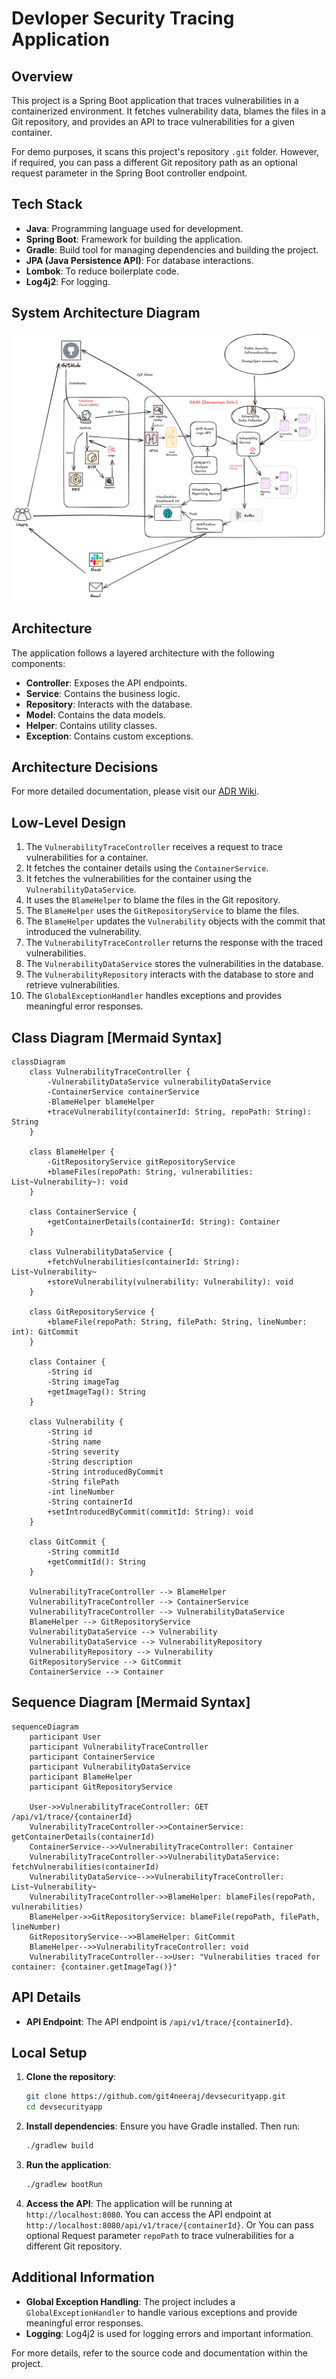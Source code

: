 # Devloper Security Tracing Application

## Overview
This project is a Spring Boot application that traces vulnerabilities in a containerized environment. It fetches vulnerability data, blames the files in a Git repository, and provides an API to trace vulnerabilities for a given container.

For demo purposes, it scans this project's repository `.git` folder. However, if required, you can pass a different Git repository path as an optional request parameter in the Spring Boot controller endpoint.

## Tech Stack
- **Java**: Programming language used for development.
- **Spring Boot**: Framework for building the application.
- **Gradle**: Build tool for managing dependencies and building the project.
- **JPA (Java Persistence API)**: For database interactions.
- **Lombok**: To reduce boilerplate code.
- **Log4j2**: For logging.

## System Architecture Diagram
![img.png](img.png)

## Architecture
The application follows a layered architecture with the following components:
- **Controller**: Exposes the API endpoints.
- **Service**: Contains the business logic.
- **Repository**: Interacts with the database.
- **Model**: Contains the data models.
- **Helper**: Contains utility classes.
- **Exception**: Contains custom exceptions.

## Architecture Decisions

For more detailed documentation, please visit our [ADR Wiki](https://github.com/git4neeraj/devsecurityapp/wiki/Architecture-Decision-Record-(ADR):-SaaS-Vulnerability-Tracking-System).

## Low-Level Design
1. The `VulnerabilityTraceController` receives a request to trace vulnerabilities for a container.
2. It fetches the container details using the `ContainerService`.
3. It fetches the vulnerabilities for the container using the `VulnerabilityDataService`.
4. It uses the `BlameHelper` to blame the files in the Git repository.
5. The `BlameHelper` uses the `GitRepositoryService` to blame the files.
6. The `BlameHelper` updates the `Vulnerability` objects with the commit that introduced the vulnerability.
7. The `VulnerabilityTraceController` returns the response with the traced vulnerabilities.
8. The `VulnerabilityDataService` stores the vulnerabilities in the database.
9. The `VulnerabilityRepository` interacts with the database to store and retrieve vulnerabilities.
10. The `GlobalExceptionHandler` handles exceptions and provides meaningful error responses.

## Class Diagram [Mermaid Syntax]
```mermaid
classDiagram
    class VulnerabilityTraceController {
        -VulnerabilityDataService vulnerabilityDataService
        -ContainerService containerService
        -BlameHelper blameHelper
        +traceVulnerability(containerId: String, repoPath: String): String
    }

    class BlameHelper {
        -GitRepositoryService gitRepositoryService
        +blameFiles(repoPath: String, vulnerabilities: List~Vulnerability~): void
    }

    class ContainerService {
        +getContainerDetails(containerId: String): Container
    }

    class VulnerabilityDataService {
        +fetchVulnerabilities(containerId: String): List~Vulnerability~
        +storeVulnerability(vulnerability: Vulnerability): void
    }

    class GitRepositoryService {
        +blameFile(repoPath: String, filePath: String, lineNumber: int): GitCommit
    }

    class Container {
        -String id
        -String imageTag
        +getImageTag(): String
    }

    class Vulnerability {
        -String id
        -String name
        -String severity
        -String description
        -String introducedByCommit
        -String filePath
        -int lineNumber
        -String containerId
        +setIntroducedByCommit(commitId: String): void
    }

    class GitCommit {
        -String commitId
        +getCommitId(): String
    }

    VulnerabilityTraceController --> BlameHelper
    VulnerabilityTraceController --> ContainerService
    VulnerabilityTraceController --> VulnerabilityDataService
    BlameHelper --> GitRepositoryService
    VulnerabilityDataService --> Vulnerability
    VulnerabilityDataService --> VulnerabilityRepository
    VulnerabilityRepository --> Vulnerability
    GitRepositoryService --> GitCommit
    ContainerService --> Container
```

## Sequence Diagram [Mermaid Syntax]
```mermaid
sequenceDiagram
    participant User
    participant VulnerabilityTraceController
    participant ContainerService
    participant VulnerabilityDataService
    participant BlameHelper
    participant GitRepositoryService

    User->>VulnerabilityTraceController: GET /api/v1/trace/{containerId}
    VulnerabilityTraceController->>ContainerService: getContainerDetails(containerId)
    ContainerService-->>VulnerabilityTraceController: Container
    VulnerabilityTraceController->>VulnerabilityDataService: fetchVulnerabilities(containerId)
    VulnerabilityDataService-->>VulnerabilityTraceController: List~Vulnerability~
    VulnerabilityTraceController->>BlameHelper: blameFiles(repoPath, vulnerabilities)
    BlameHelper->>GitRepositoryService: blameFile(repoPath, filePath, lineNumber)
    GitRepositoryService-->>BlameHelper: GitCommit
    BlameHelper-->>VulnerabilityTraceController: void
    VulnerabilityTraceController-->>User: "Vulnerabilities traced for container: {container.getImageTag()}"
```

## API Details
- **API Endpoint**: The API endpoint is `/api/v1/trace/{containerId}`.

## Local Setup
1. **Clone the repository**:
    ```sh
    git clone https://github.com/git4neeraj/devsecurityapp.git
    cd devsecurityapp
    ```

2. **Install dependencies**:
   Ensure you have Gradle installed. Then run:
    ```sh
    ./gradlew build
    ```

3. **Run the application**:
    ```sh
    ./gradlew bootRun
    ```

4. **Access the API**:
   The application will be running at `http://localhost:8080`. 
   You can access the API endpoint at `http://localhost:8080/api/v1/trace/{containerId}`.
   Or
   You can pass optional Request parameter `repoPath` to trace vulnerabilities for a different Git repository.



## Additional Information
- **Global Exception Handling**: The project includes a `GlobalExceptionHandler` to handle various exceptions and provide meaningful error responses.
- **Logging**: Log4j2 is used for logging errors and important information.

For more details, refer to the source code and documentation within the project.